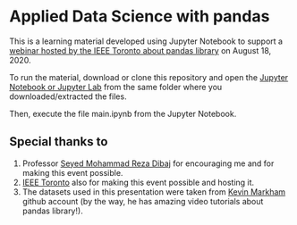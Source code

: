 # Applied Data Science with pandas

This is a learning material developed using Jupyter Notebook to support a <a href='https://www.ieeetoronto.ca/2020/08/06/applied-data-science-with-pandas/' target='_blank'> webinar hosted by the IEEE Toronto about pandas library</a> on August 18, 2020.  

To run the material, download or clone this repository and open the <a href='https://jupyter.org/'>Jupyter Notebook or Jupyter Lab</a> from the same folder where you downloaded/extracted the files.  

Then, execute the file main.ipynb from the Jupyter Notebook.

## Special thanks to  
1. Professor <a href='https://toronto.ieee.ca/people/seyed-mohammad-reza-dibaj/' target='_blank'>Seyed Mohammad Reza Dibaj</a> for encouraging me and for making this event possible.  
2. <a href='https://www.ieeetoronto.ca' target='_blank'>IEEE Toronto</a> also for making this event possible and hosting it.  
3. The datasets used in this presentation were taken from <a href='https://github.com/justmarkham/pandas-videos' target='_blank'>Kevin Markham</a> github account (by the way, he has amazing video tutorials about pandas library!).
